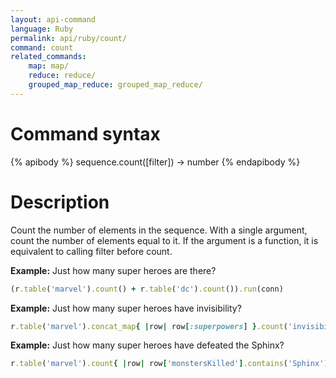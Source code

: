 ```yaml
---
layout: api-command 
language: Ruby
permalink: api/ruby/count/
command: count 
related_commands:
    map: map/
    reduce: reduce/
    grouped_map_reduce: grouped_map_reduce/
---
```


# Command syntax #

{% apibody %}
sequence.count([filter]) &rarr; number
{% endapibody %}

# Description #

Count the number of elements in the sequence. With a single argument, count the number
of elements equal to it. If the argument is a function, it is equivalent to calling
filter before count.

__Example:__ Just how many super heroes are there?

```rb
(r.table('marvel').count() + r.table('dc').count()).run(conn)
```


__Example:__ Just how many super heroes have invisibility?

```rb
r.table('marvel').concat_map{ |row| row[:superpowers] }.count('invisibility').run(conn)
```


__Example:__ Just how many super heroes have defeated the Sphinx?

```rb
r.table('marvel').count{ |row| row['monstersKilled'].contains('Sphinx') }.run(conn)
```

